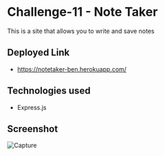 # Challenge-11 - Note Taker

This is a site that allows you to write and save notes

## Deployed Link 
- https://notetaker-ben.herokuapp.com/


## Technologies used
- Express.js


## Screenshot
![Capture](https://user-images.githubusercontent.com/103340843/195746166-34d11227-9dc2-4c39-ad44-1cc386d228b3.PNG)


